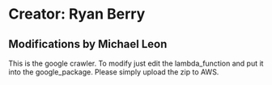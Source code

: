 # Creator: Ryan Berry
## Modifications by Michael Leon
This is the google crawler. To modify just edit the lambda_function and put it into the google_package. Please simply upload the zip to AWS.

